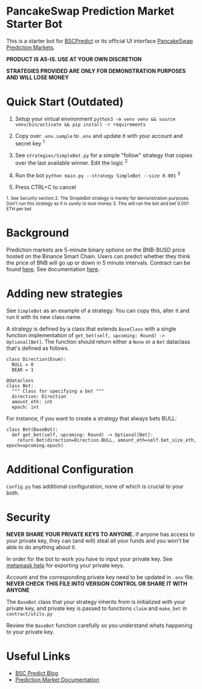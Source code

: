 # PancakeSwap Prediction Market Starter Bot

This is a starter bot for [BSCPredict](https://bscpredict.com) or its official UI interface [PancakeSwap Prediction Markets](https://pancakeswap.finance/prediction).


**PRODUCT IS AS-IS. USE AT YOUR OWN DISCRETION**

**STRATEGIES PROVIDED ARE ONLY FOR DEMONSTRATION PURPOSES AND WILL LOSE MONEY**

# Quick Start (Outdated)

1. Setup your virtual environment `python3 -m venv venv && source venv/bin/activate && pip install -r requirements`

2. Copy over `.env.sample` to `.env` and update it with your account and secret key <sup>1</sup>

3. See `strategies/SimpleBot.py` for a simple "follow" strategy that copies over the last available winner. Edit the logic <sup>2</sup>

4. Run the bot `python main.py --strategy SimpleBot --size 0.001` <sup>3</sup>

5. Press CTRL+C to cancel

<sub>
1. See Security section
</sub>

<sub>
2. The SimpleBot strategy is merely for demonstration purposes. Don't run this strategy as it is surely to lose money
</sub>

<sub>
3. This will run the bot and bet 0.001 ETH per bet
</sub>

# Background

Prediction markets are 5-minute binary options on the BNB-BUSD price hosted on the Binance Smart Chain. Users can predict whether they think the price of BNB will go up or down in 5 minute intervals. Contract can be found [here](https://bscscan.com/address/0x18b2a687610328590bc8f2e5fedde3b582a49cda). See documentation [here](https://docs.pancakeswap.finance/products/prediction).


# Adding new strategies

See `SimpleBot` as an example of a strategy. You can copy this, alter it and run it with its new class name.

A strategy is defined by a class that extends `BaseClass` with a single function implementation of `get_bet(self, upcoming: Round) -> Optional[Bet]`. The function should return either a `None` or a `Bet` dataclass that's defined as follows.

```
class Direction(Enum):
  BULL = 0
  BEAR = 1

@dataclass
class Bet:
  """ Class for specifying a bet """
  direction: Direction
  amount_eth: int
  epoch: int

```

For instance, if you want to create a strategy that always bets BULL:

```
class Bot(BaseBot):
  def get_bet(self, upcoming: Round) -> Optional[Bet]:
    return Bet(direction=Direction.BULL, amount_eth=self.bet_size_eth, epoch=upcoming.epoch)    
```

# Additional Configuration
`Config.py` has additional configuration, none of which is crucial to your both.

# Security

**NEVER SHARE YOUR PRIVATE KEYS TO ANYONE.**
If anyone has access to your private key, they can (and will) steal all your funds and you won't be able to do anything about it. 

In order for the bot to work you have to input your private key. See [metamask help](https://metamask.zendesk.com/hc/en-us/articles/360015289632-How-to-Export-an-Account-Private-Key) for exporting your private keys.

Account and the corresponding private key need to be updated in `.env` file. **NEVER CHECK THIS FILE INTO VERSION CONTROL OR SHARE IT WITH ANYONE**

The `BaseBot` class that your strategy inherits from is initialized with your private key, and private key is passed to functions `claim` and `make_bet` in `contract/utils.py`

Review the `BaseBot` function carefully so you understand whats happening to your private key.


# Useful Links
- [BSC Predict Blog](https://bscpredict.com/blog)
- [Prediction Market Documentation](https://docs.pancakeswap.finance/products/prediction)
